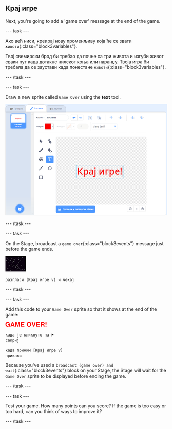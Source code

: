 ## Крај игре

Next, you're going to add a 'game over' message at the end of the game.

\--- task \---

Ако већ ниси, креирај нову променљиву која ће се звати `животи`{:class="block3variables"}.

Твој свемирски брод би требао да почне са три живота и изгуби живот сваки пут када дотакне нилског коња или наранџу. Твоја игра би требала да се заустави када понестане `животи`{:class="block3variables"}.

\--- /task \---

\--- task \---

Draw a new sprite called `Game Over` using the **text** tool.

![снимак екрана](images/invaders-game-over.png)

\--- /task \---

\--- task \---

On the Stage, broadcast a `game over`{:class="block3events"} message just before the game ends.

![лик крај игре](images/stage-sprite.png)

```blocks3
разгласи (Крај игре v) и чекај
```

\--- /task \---

\--- task \---

Add this code to your `Game Over` sprite so that it shows at the end of the game:

![лик крај игре](images/gameover-sprite.png)

```blocks3
када је кликнуто на ⚑
сакриј

када примим [Крај игре v]
прикажи
```

Because you've used a `broadcast (game over) and wait`{:class="block3events"} block on your Stage, the Stage will wait for the `Game Over` sprite to be displayed before ending the game.

\--- /task \---

\--- task \---

Test your game. How many points can you score? If the game is too easy or too hard, can you think of ways to improve it?

\--- /task \---